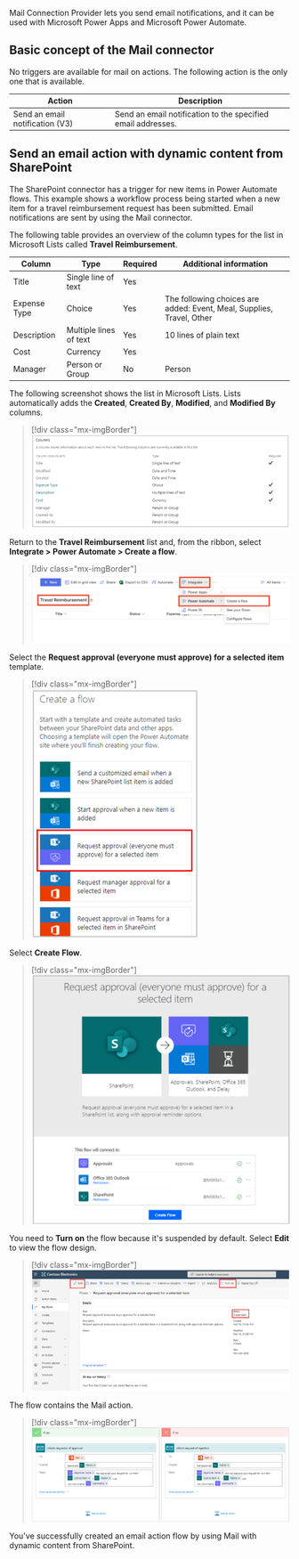 Mail Connection Provider lets you send email notifications, and it can be used with Microsoft Power Apps and Microsoft Power Automate.

## Basic concept of the Mail connector

No triggers are available for mail on actions. The following action is the only one that is available.

| **Action** | **Description** |
|------------|-----------------|
| Send an email notification (V3) | Send an email notification to the specified email addresses. |

## Send an email action with dynamic content from SharePoint

The SharePoint connector has a trigger for new items in Power Automate flows. This example shows a workflow process being started when a new item for a travel reimbursement request has been submitted. Email notifications are sent by using the Mail connector.

The following table provides an overview of the column types for the list in Microsoft Lists called **Travel Reimbursement**.

| **Column** | **Type** | **Required** | **Additional information** |
|------------|----------|--------------|----------------------------|
| Title | Single line of text | Yes | |
| Expense Type | Choice | Yes | The following choices are added: Event, Meal, Supplies, Travel, Other |
| Description | Multiple lines of text | Yes | 10 lines of plain text |
| Cost | Currency | Yes | |
| Manager | Person or Group | No | Person |

The following screenshot shows the list in Microsoft Lists. Lists automatically adds the **Created**, **Created By**, **Modified**, and **Modified By** columns.

> [!div class="mx-imgBorder"]
> [![Screenshot of the list of Columns.](../media/4-1-columns.png)](../media/4-1-columns.png#lightbox)

Return to the **Travel Reimbursement** list and, from the ribbon, select **Integrate > Power Automate > Create a flow**.

> [!div class="mx-imgBorder"]
> [![Screenshot of the Travel Reimbursement list with Automate selected.](../media/4-2-automate.png)](../media/4-2-automate.png#lightbox)

Select the **Request approval (everyone must approve) for a selected item** template.

> [!div class="mx-imgBorder"]
> [![Screenshot of the Create a flow dialog box with the Request approval (everyone must approve) template highlighted.](../media/4-3-create-flow.png)](../media/4-3-create-flow.png#lightbox)

Select **Create Flow**.

> [!div class="mx-imgBorder"]
> [![Screenshot of the Request approval (everyone must approve) template.](../media/4-4-request-approval.png)](../media/4-4-request-approval.png#lightbox)

You need to **Turn on** the flow because it's suspended by default. Select **Edit** to view the flow design.

> [!div class="mx-imgBorder"]
> [![Screenshot of the flow with Edit and Turn on buttons highlighted and with status: suspended highlighted.](../media/4-5-suspended.png)](../media/4-5-suspended.png#lightbox)

The flow contains the Mail action.

> [!div class="mx-imgBorder"]
> [![Screenshot of the completed flow.](../media/4-6-flow.png)](../media/4-6-flow.png#lightbox)

You've successfully created an email action flow by using Mail with dynamic content from SharePoint.

